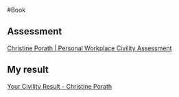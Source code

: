 #Book 

## Assessment
[Christine Porath | Personal Workplace Civility Assessment](https://www.christineporath.com/assess-yourself/)

## My result
[Your Civility Result - Christine Porath](https://www.christineporath.com/take-the-assessment/result/?score=191&1=Often&2=Rarely&3=Almost+Never&4=Almost+Never&5=Sometimes&6=Almost+Never&7=Often&8=Rarely&9=Almost+Never&10&11=Rarely&12=Never&13=Almost+Never&14=Almost+Always&15=Almost+Never&16=Rarely&17=Rarely&18=Rarely&19=Never&20&21=Almost+Never&22=Never&23=Never&24=Never&25=Never&26=Never&27=Never&28=Never&29=Never&30&31=Rarely&32=Never&33=Never%7D&34=Sometimes&35=Never&eid=V67X2S%2FnDEwTkcGOSQWxj3K8uVQucg%2F1L3i%2BAMB6zSM%3D)

